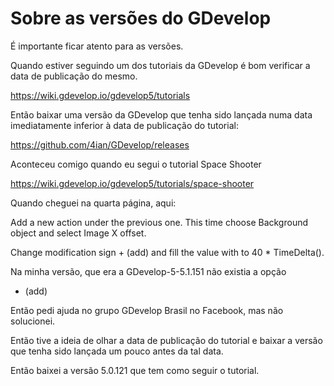# Sobre as versões do GDevelop

É importante ficar atento para as versões.

Quando estiver seguindo um dos tutoriais da GDevelop é bom verificar a data de publicação do mesmo.

https://wiki.gdevelop.io/gdevelop5/tutorials

Então baixar uma versão da GDevelop que tenha sido lançada numa data imediatamente inferior à data de publicação do tutorial:

https://github.com/4ian/GDevelop/releases

Aconteceu comigo quando eu segui o tutorial Space Shooter

https://wiki.gdevelop.io/gdevelop5/tutorials/space-shooter

Quando cheguei na quarta página, aqui:

Add a new action under the previous one. This time choose Background object and select Image X offset.

Change modification sign + (add) and fill the value with to 40 * TimeDelta(). 

Na minha versão, que era a GDevelop-5-5.1.151 não existia a opção

+ (add)

Então pedi ajuda no grupo GDevelop Brasil no Facebook, mas não solucionei.

Então tive a ideia de olhar a data de publicação do tutorial e baixar a versão que tenha sido lançada um pouco antes da tal data.

Então baixei a versão 5.0.121 que tem como seguir o tutorial.


